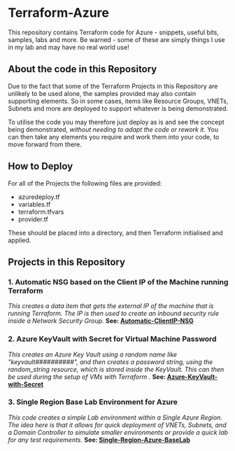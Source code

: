 # Terraform-Azure
This repository contains Terraform code for Azure -  snippets, useful bits, samples, labs and more. Be warned - some of these are simply things I use in my lab and may have no real world use!

## About the code in this Repository

Due to the fact that some of the Terraform Projects in this Repository are unlikely to be used alone, the samples provided may also contain supporting elements. So in some cases, items like Resource Groups, VNETs, Subnets and more are deployed to support whatever is being demonstrated. 
  
To utilise the code you may therefore just deploy as is and see the concept being demonstrated,  *without needing to adapt the code or rework it.* You can then take any elements you require and work them into your code, to move forward from there. 

## How to Deploy
 
For all of the Projects the following files are provided:

- azuredeploy.tf
- variables.tf
- terraform.tfvars
- provider.tf

These should be placed into a directory, and then Terraform initialised and applied. 

## Projects in this Repository

### 1. **Automatic NSG based on the Client IP of the Machine running Terraform**
*This creates a data item that gets the external IP of the machine that is running Terraform. The IP is then used to create an    inbound security rule inside a Network Security Group.* **See: [Automatic-ClientIP-NSG](https://github.com/jakewalsh90/Terraform-Azure/tree/main/Automatic-ClientIP-NSG)**

### 2. **Azure KeyVault with Secret for Virtual Machine Password**
*This creates an Azure Key Vault using a random name like "keyvault##########", and then creates a password string, using the random_string resource, which is stored inside the KeyVault. This can then be used during the setup of VMs with Terraform .* **See: [Azure-KeyVault-with-Secret](https://github.com/jakewalsh90/Terraform-Azure/tree/main/Azure-KeyVault-with-Secret)**

### 3. **Single Region Base Lab Environment for Azure**
*This code creates a simple Lab environment within a Single Azure Region. The idea here is that it allows for quick deployment of VNETs, Subnets, and a Domain Controller to simulate smaller environments or provide a quick lab for any test requirements.* **See: [Single-Region-Azure-BaseLab](https://github.com/jakewalsh90/Terraform-Azure/tree/main/Single-Region-Azure-BaseLab)**
